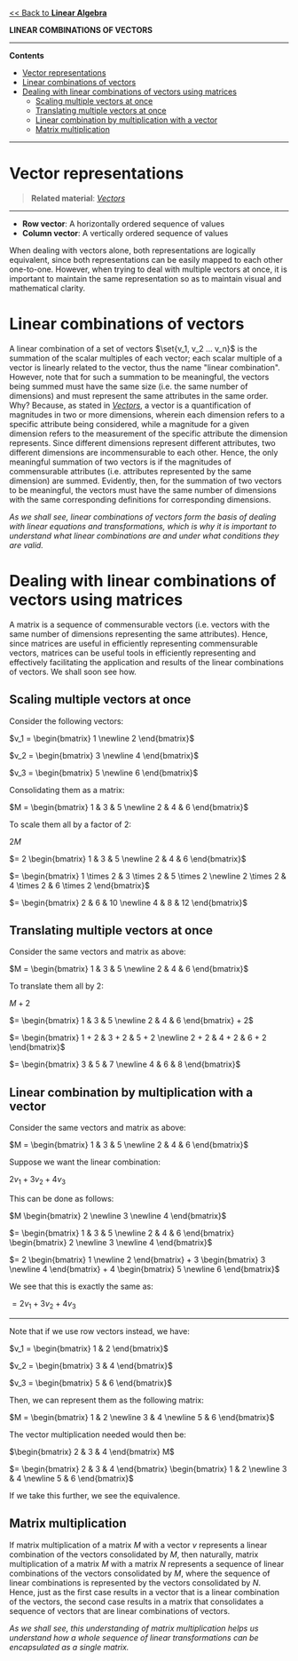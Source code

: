 <head>
  <script>
    MathJax = {
      tex: {
        inlineMath: [['$', '$']]
      }
    };
  </script>
  <script id="MathJax-script" async
    src="https://cdn.jsdelivr.net/npm/mathjax@3/es5/tex-chtml.js">
  </script>
</head>

[<< Back to **Linear Algebra**](https://pranigopu.github.io/mathematics/linear-algebra)

**LINEAR COMBINATIONS OF VECTORS**

---

**Contents**

- [Vector representations](#vector-representations)
- [Linear combinations of vectors](#linear-combinations-of-vectors)
- [Dealing with linear combinations of vectors using matrices](#dealing-with-linear-combinations-of-vectors-using-matrices)
  - [Scaling multiple vectors at once](#scaling-multiple-vectors-at-once)
  - [Translating multiple vectors at once](#translating-multiple-vectors-at-once)
  - [Linear combination by multiplication with a vector](#linear-combination-by-multiplication-with-a-vector)
  - [Matrix multiplication](#matrix-multiplication)

---

# Vector representations
> **Related material**: [_Vectors_](https://pranigopu.github.io/mathematics/linear-algebra/vectors.html)

---

- **Row vector**: A horizontally ordered sequence of values
- **Column vector**: A vertically ordered sequence of values

When dealing with vectors alone, both representations are logically equivalent, since both representations can be easily mapped to each other one-to-one. However, when trying to deal with multiple vectors at once, it is important to maintain the same representation so as to maintain visual and mathematical clarity.

# Linear combinations of vectors
A linear combination of a set of vectors $\set{v_1, v_2 ... v_n}$ is the summation of the scalar multiples of each vector; each scalar multiple of a vector is linearly related to the vector, thus the name "linear combination". However, note that for such a summation to be meaningful, the vectors being summed must have the same size (i.e. the same number of dimensions) and must represent the same attributes in the same order. Why? Because, as stated in [_Vectors_](https://pranigopu.github.io/mathematics/linear-algebra/vectors.html), a vector is a quantification of magnitudes in two or more dimensions, wherein each dimension refers to a specific attribute being considered, while a magnitude for a given dimension refers to the measurement of the specific attribute the dimension represents. Since different dimensions represent different attributes, two different dimensions are incommensurable to each other. Hence, the only meaningful summation of two vectors is if the magnitudes of commensurable attributes (i.e. attributes represented by the same dimension) are summed. Evidently, then, for the summation of two vectors to be meaningful, the vectors must have the same number of dimensions with the same corresponding definitions for corresponding dimensions.

_As we shall see, linear combinations of vectors form the basis of dealing with linear equations and transformations, which is why it is important to understand what linear combinations are and under what conditions they are valid._

# Dealing with linear combinations of vectors using matrices
A matrix is a sequence of commensurable vectors (i.e. vectors with the same number of dimensions representing the same attributes). Hence, since matrices are useful in efficiently representing commensurable vectors, matrices can be useful tools in efficiently representing and effectively facilitating the application and results of the linear combinations of vectors. We shall soon see how.

## Scaling multiple vectors at once
Consider the following vectors:

$v_1 = \begin{bmatrix} 1 \newline 2 \end{bmatrix}$

$v_2 = \begin{bmatrix} 3 \newline 4 \end{bmatrix}$

$v_3 = \begin{bmatrix} 5 \newline 6 \end{bmatrix}$

Consolidating them as a matrix:

$M = \begin{bmatrix} 1 & 3 & 5 \newline 2 & 4 & 6 \end{bmatrix}$

To scale them all by a factor of $2$:

$2M$

$= 2 \begin{bmatrix} 1 & 3 & 5 \newline 2 & 4 & 6 \end{bmatrix}$

$= \begin{bmatrix} 1 \times 2 & 3 \times 2 & 5 \times 2 \newline 2 \times 2 & 4 \times 2 & 6 \times 2 \end{bmatrix}$

$= \begin{bmatrix} 2 & 6 & 10 \newline 4 & 8 & 12 \end{bmatrix}$

## Translating multiple vectors at once
Consider the same vectors and matrix as above:

$M = \begin{bmatrix} 1 & 3 & 5 \newline 2 & 4 & 6 \end{bmatrix}$

To translate them all by $2$:

$M + 2$

$= \begin{bmatrix} 1 & 3 & 5 \newline 2 & 4 & 6 \end{bmatrix} + 2$

$= \begin{bmatrix} 1 + 2 & 3 + 2 & 5 + 2 \newline 2 + 2 & 4 + 2 & 6 + 2 \end{bmatrix}$

$= \begin{bmatrix} 3 & 5 & 7 \newline 4 & 6 & 8 \end{bmatrix}$

## Linear combination by multiplication with a vector
Consider the same vectors and matrix as above:

$M = \begin{bmatrix} 1 & 3 & 5 \newline 2 & 4 & 6 \end{bmatrix}$

Suppose we want the linear combination:

$2v_1 + 3v_2 + 4v_3$

This can be done as follows:

$M \begin{bmatrix} 2 \newline 3 \newline 4 \end{bmatrix}$

$= \begin{bmatrix} 1 & 3 & 5 \newline 2 & 4 & 6 \end{bmatrix} \begin{bmatrix} 2 \newline 3 \newline 4 \end{bmatrix}$

$= 2 \begin{bmatrix} 1 \newline 2 \end{bmatrix} + 3 \begin{bmatrix} 3 \newline 4 \end{bmatrix} + 4 \begin{bmatrix} 5 \newline 6 \end{bmatrix}$

We see that this is exactly the same as:

$= 2v_1 + 3v_2 + 4v_3$

---

Note that if we use row vectors instead, we have:

$v_1 = \begin{bmatrix} 1 & 2 \end{bmatrix}$

$v_2 = \begin{bmatrix} 3 & 4 \end{bmatrix}$

$v_3 = \begin{bmatrix} 5 & 6 \end{bmatrix}$

Then, we can represent them as the following matrix:

$M = \begin{bmatrix} 1 & 2 \newline 3 & 4 \newline 5 & 6 \end{bmatrix}$

The vector multiplication needed would then be:

$\begin{bmatrix} 2 & 3 & 4 \end{bmatrix} M$

$= \begin{bmatrix} 2 & 3 & 4 \end{bmatrix} \begin{bmatrix} 1 & 2 \newline 3 & 4 \newline 5 & 6 \end{bmatrix}$

If we take this further, we see the equivalence.

## Matrix multiplication
If matrix multiplication of a matrix $M$ with a vector $v$ represents a linear combination of the vectors consolidated by $M$, then naturally, matrix multiplication of a matrix $M$ with a matrix $N$ represents a sequence of linear combinations of the vectors consolidated by $M$, where the sequence of linear combinations is represented by the vectors consolidated by $N$. Hence, just as the first case results in a vector that is a linear combination of the vectors, the second case results in a matrix that consolidates a sequence of vectors that are linear combinations of vectors.

_As we shall see, this understanding of matrix multiplication helps us understand how a whole sequence of linear transformations can be encapsulated as a single matrix._